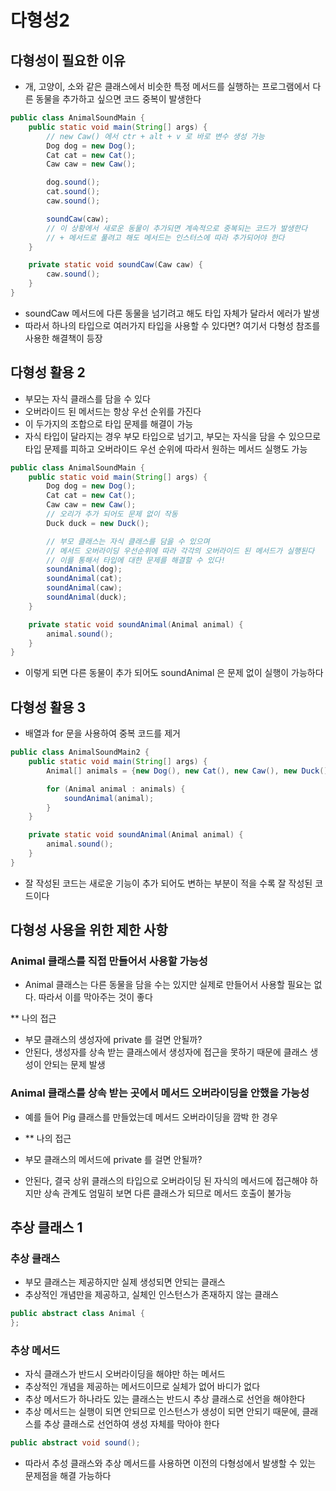 # 다형성2

## 다형성이 필요한 이유

- 개, 고양이, 소와 같은 클래스에서 비슷한 특정 메서드를 실행하는 프로그램에서 다른 동물을 추가하고 싶으면 코드 중복이 발생한다

```java
public class AnimalSoundMain {
    public static void main(String[] args) {
        // new Caw() 에서 ctr + alt + v 로 바로 변수 생성 가능
        Dog dog = new Dog();
        Cat cat = new Cat();
        Caw caw = new Caw();

        dog.sound();
        cat.sound();
        caw.sound();

        soundCaw(caw);
        // 이 상황에서 새로운 동물이 추가되면 계속적으로 중복되는 코드가 발생한다
        // + 메서드로 풀려고 해도 메서드는 인스터스에 따라 추가되어야 한다
    }

    private static void soundCaw(Caw caw) {
        caw.sound();
    }
}
```

- soundCaw 메서드에 다른 동물을 넘기려고 해도 타입 자체가 달라서 에러가 발생
- 따라서 하나의 타입으로 여러가지 타입을 사용할 수 있다면? 여기서 다형성 참조를 사용한 해결책이 등장

## 다형성 활용 2

- 부모는 자식 클래스를 담을 수 있다
- 오버라이드 된 메서드는 항상 우선 순위를 가진다
- 이 두가지의 조합으로 타입 문제를 해결이 가능
- 자식 타입이 달라지는 경우 부모 타입으로 넘기고, 부모는 자식을 담을 수 있으므로 타입 문제를 피하고 오버라이드 우선 순위에 따라서 원하는 메서드 실행도 가능

```java
public class AnimalSoundMain {
    public static void main(String[] args) {
        Dog dog = new Dog();
        Cat cat = new Cat();
        Caw caw = new Caw();
        // 오리가 추가 되어도 문제 없이 작동
        Duck duck = new Duck();

        // 부모 클래스는 자식 클래스를 담을 수 있으며
        // 메서드 오버라이딩 우선순위에 따라 각각의 오버라이드 된 메서드가 실행된다
        // 이를 통해서 타입에 대한 문제를 해결할 수 있다!
        soundAnimal(dog);
        soundAnimal(cat);
        soundAnimal(caw);
        soundAnimal(duck);
    }

    private static void soundAnimal(Animal animal) {
        animal.sound();
    }
}
```

- 이렇게 되면 다른 동물이 추가 되어도 soundAnimal 은 문제 없이 실행이 가능하다

## 다형성 활용 3

- 배열과 for 문을 사용하여 중복 코드를 제거

```java
public class AnimalSoundMain2 {
    public static void main(String[] args) {
        Animal[] animals = {new Dog(), new Cat(), new Caw(), new Duck()};

        for (Animal animal : animals) {
            soundAnimal(animal);
        }
    }

    private static void soundAnimal(Animal animal) {
        animal.sound();
    }
}
```

- 잘 작성된 코드는 새로운 기능이 추가 되어도 변하는 부분이 적을 수록 잘 작성된 코드이다

## 다형성 사용을 위한 제한 사항

### Animal 클래스를 직접 만들어서 사용할 가능성

- Animal 클래스는 다른 동물을 담을 수는 있지만 실제로 만들어서 사용할 필요는 없다. 따라서 이를 막아주는 것이 좋다

** 나의 접근

- 부모 클래스의 생성자에 private 를 걸면 안될까?
- 안된다, 생성자를 상속 받는 클래스에서 생성자에 접근을 못하기 때문에 클래스 생성이 안되는 문제 발생

### Animal 클래스를 상속 받는 곳에서 메서드 오버라이딩을 안했을 가능성

- 예를 들어 Pig 클래스를 만들었는데 메서드 오버라이딩을 깜박 한 경우

- ** 나의 접근

- 부모 클래스의 메서드에 private 를 걸면 안될까?
- 안된다, 결국 상위 클래스의 타입으로 오버라이딩 된 자식의 메서드에 접근해야 하지만 상속 관계도 엄밀히 보면 다른 클래스가 되므로 메서드 호출이 불가능

## 추상 클래스 1

### 추상 클래스

- 부모 클래스는 제공하지만 실제 생성되면 안되는 클래스
- 추상적인 개념만을 제공하고, 실체인 인스턴스가 존재하지 않는 클래스

```java
public abstract class Animal {
};
```

### 추상 메서드

- 자식 클래스가 반드시 오버라이딩을 해야만 하는 메서드
- 추상적인 개념을 제공하는 메서드이므로 실체가 없어 바디가 없다
- 추상 메서드가 하나라도 있는 클래스는 반드시 추상 클래스로 선언을 해야한다
- 추상 메서드는 실행이 되면 안되므로 인스턴스가 생성이 되면 안되기 때문에, 클래스를 추상 클래스로 선언하여 생성 자체를 막아야 한다

```java
public abstract void sound();
```

- 따라서 추성 클래스와 추상 메서드를 사용하면 이전의 다형성에서 발생할 수 있는 문제점을 해결 가능하다
